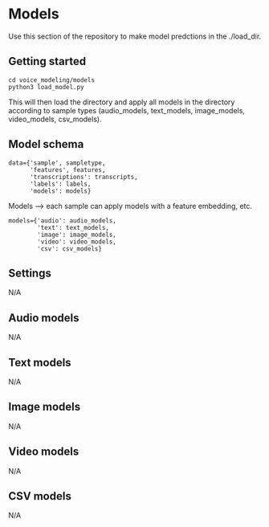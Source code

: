 # Models

Use this section of the repository to make model predctions in the ./load_dir.

## Getting started
```python3
cd voice_modeling/models
python3 load_model.py
```

This will then load the directory and apply all models in the directory according to sample types (audio_models, text_models, image_models, video_models, csv_models).

## Model schema 
```python3
data={'sample', sampletype,
      'features', features,
      'transcriptions': transcripts,
      'labels': labels,
      'models': models}
```

Models --> each sample can apply models with a feature embedding, etc.

```python3
models={'audio': audio_models,
        'text': text_models,
        'image': image_models,
        'video': video_models,
        'csv': csv_models}
```

## Settings
N/A

## Audio models
N/A

## Text models 
N/A

## Image models
N/A

## Video models
N/A

## CSV models 
N/A
